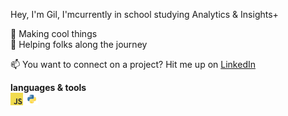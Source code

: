Hey, I'm Gil, I'mcurrently in school studying Analytics & Insights+



🎨 Making cool things <br>
🤝 Helping folks along the journey

📫 You want to connect on a project? Hit me up on <a href="https://www.linkedin.com/in/gilbertking/">LinkedIn</a>

<strong>languages & tools</strong> <br>
<img height="20" src="https://raw.githubusercontent.com/github/explore/80688e429a7d4ef2fca1e82350fe8e3517d3494d/topics/javascript/javascript.png" style="max-width: 100%;"></a>   <img height="20" src="https://raw.githubusercontent.com/github/explore/80688e429a7d4ef2fca1e82350fe8e3517d3494d/topics/python/python.png" style="max-width: 100%;"></a>
